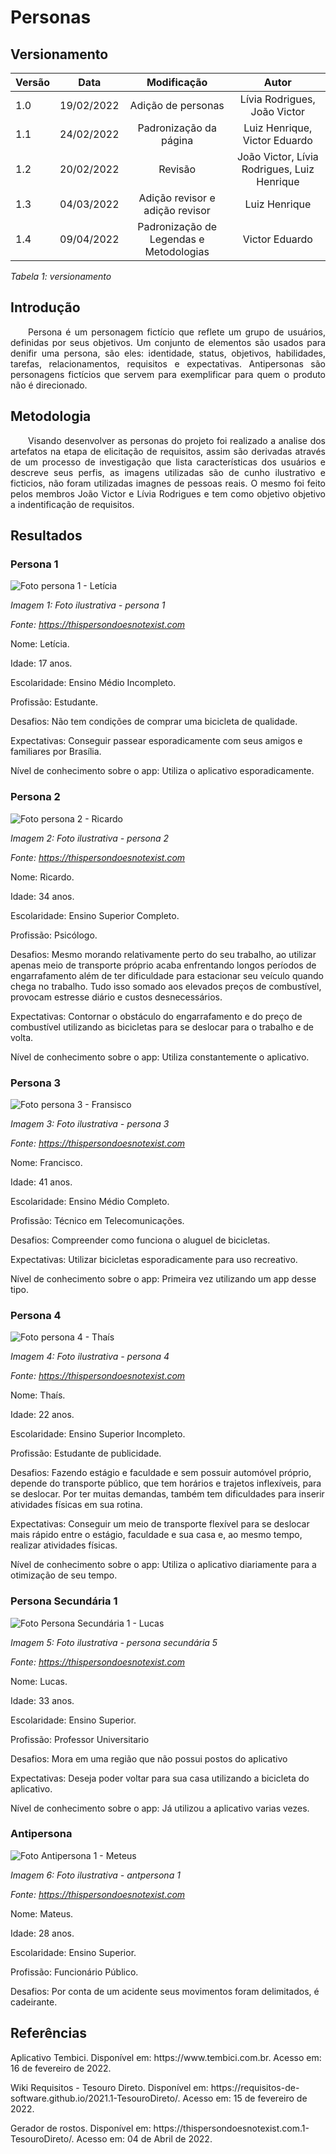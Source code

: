 # Personas
## Versionamento

| Versão | Data | Modificação | Autor |
|-|-|:-:|:-:|
| 1.0 | 19/02/2022 | Adição de personas | Lívia Rodrigues, João Victor |
| 1.1 | 24/02/2022 | Padronização da página | Luiz Henrique, Victor Eduardo |
| 1.2 | 20/02/2022 | Revisão | João Victor, Lívia Rodrigues, Luiz Henrique |
| 1.3 | 04/03/2022 | Adição revisor e adição revisor | Luiz Henrique |
| 1.4 | 09/04/2022 | Padronização de Legendas e Metodologias | Victor Eduardo |

*Tabela 1: versionamento*

## Introdução
<p align="justify">&emsp;&emsp;Persona é um personagem fictício que reflete um grupo de usuários, definidas por seus objetivos. Um conjunto de elementos são usados para denifir uma persona, são eles: identidade, status, objetivos, habilidades, tarefas, relacionamentos, requisitos e expectativas. Antipersonas são personagens fictícios que servem para exemplificar para quem o produto não é direcionado. </p> 

## Metodologia
<p align="justify">&emsp;&emsp;Visando desenvolver as personas do projeto foi realizado a analise dos artefatos na etapa de elicitação de requisitos, assim são derivadas através de um processo de investigação que lista características dos usuários e descreve seus perfis, as imagens utilizadas são de cunho ilustrativo e ficticios, não foram utilizadas imagnes de pessoas reais. O mesmo foi feito pelos membros João Victor e Lívia Rodrigues e tem como objetivo objetivo a indentificação de requisitos.</p> 

## Resultados
### Persona 1

![Foto persona 1 - Letícia](../assets/modelagem/persona/p1.png) 

*Imagem 1: Foto ilustrativa - persona 1*

*Fonte: https://thispersondoesnotexist.com* 

  Nome: Letícia.
  
  Idade: 17 anos.
  
  Escolaridade: Ensino Médio Incompleto.
  
  Profissão: Estudante.
  
  Desafios: Não tem condições de comprar uma bicicleta de qualidade.
  
  Expectativas: Conseguir passear esporadicamente com seus amigos e familiares por Brasília.
  
  Nível de conhecimento sobre o app: Utiliza o aplicativo esporadicamente.

### Persona 2

![Foto persona 2 - Ricardo](../assets/modelagem/persona/p2.png) 

*Imagem 2: Foto ilustrativa - persona 2*

*Fonte: https://thispersondoesnotexist.com* 

  Nome: Ricardo.

  Idade: 34 anos.

  Escolaridade: Ensino Superior Completo.

  Profissão: Psicólogo.

  Desafios: Mesmo morando relativamente perto do seu trabalho, ao utilizar apenas meio de transporte próprio acaba enfrentando longos períodos de engarrafamento além de ter dificuldade para estacionar seu veículo quando chega no trabalho. Tudo isso somado aos elevados preços de combustível, provocam estresse diário e custos desnecessários.

  Expectativas: Contornar o obstáculo do engarrafamento e do preço de combustível utilizando as bicicletas para se deslocar para o trabalho e de volta.

  Nível de conhecimento sobre o app: Utiliza constantemente o aplicativo.

### Persona 3

![Foto persona 3 - Fransisco](../assets/modelagem/persona/p3.png) 

*Imagem 3: Foto ilustrativa - persona 3*

*Fonte: https://thispersondoesnotexist.com* 

  Nome: Francisco.

  Idade: 41 anos.

  Escolaridade: Ensino Médio Completo.

  Profissão: Técnico em Telecomunicações.

  Desafios: Compreender como funciona o aluguel de bicicletas.

  Expectativas: Utilizar bicicletas esporadicamente para uso recreativo.

  Nível de conhecimento sobre o app: Primeira vez utilizando um app desse tipo.

### Persona 4

![Foto persona 4 - Thaís](../assets/modelagem/persona/p4.png) 

*Imagem 4: Foto ilustrativa - persona 4*

*Fonte: https://thispersondoesnotexist.com* 
  
  Nome: Thaís.

  Idade: 22 anos.

  Escolaridade: Ensino Superior Incompleto.

  Profissão: Estudante de publicidade.

  Desafios: Fazendo estágio e faculdade e sem possuir automóvel próprio, depende do transporte público, que tem horários e trajetos inflexíveis, para se deslocar. Por ter muitas demandas, também tem dificuldades para inserir atividades físicas em sua rotina.
  
  Expectativas:  Conseguir um meio de transporte flexível para se deslocar mais rápido entre o estágio, faculdade e sua casa e, ao mesmo tempo, realizar atividades físicas.
  
  Nível de conhecimento sobre o app: Utiliza o aplicativo diariamente para a otimização de seu tempo.

### Persona Secundária 1

![Foto Persona Secundária 1 - Lucas](../assets/modelagem/persona/p5.png) 

*Imagem 5: Foto ilustrativa - persona secundária 5*

*Fonte: https://thispersondoesnotexist.com* 

  Nome: Lucas.
  
  Idade: 33 anos.
  
  Escolaridade: Ensino Superior.
  
  Profissão: Professor Universitario

  Desafios: Mora em uma região que não possui postos do aplicativo
  
  Expectativas: Deseja poder voltar para sua casa utilizando a bicicleta do aplicativo.

  Nível de conhecimento sobre o app: Já utilizou a aplicativo varias vezes.

### Antipersona

![Foto Antipersona 1 - Meteus](../assets/modelagem/persona/at.png) 

*Imagem 6: Foto ilustrativa - antpersona 1*

*Fonte: https://thispersondoesnotexist.com* 

  Nome: Mateus.
  
  Idade: 28 anos.
  
  Escolaridade: Ensino Superior.
  
  Profissão: Funcionário Público.

  Desafios: Por conta de um acidente seus movimentos foram delimitados, é cadeirante.


## Referências

<p>Aplicativo Tembici. Disponível em: https://www.tembici.com.br. Acesso em: 16 de fevereiro de 2022.</p>
<p>Wiki Requisitos - Tesouro Direto. Disponível em: https://requisitos-de-software.github.io/2021.1-TesouroDireto/. Acesso em: 15 de fevereiro de 2022.</p>

<p>Gerador de rostos. Disponível em: https://thispersondoesnotexist.com.1-TesouroDireto/. Acesso em: 04 de Abril de 2022.</p>

